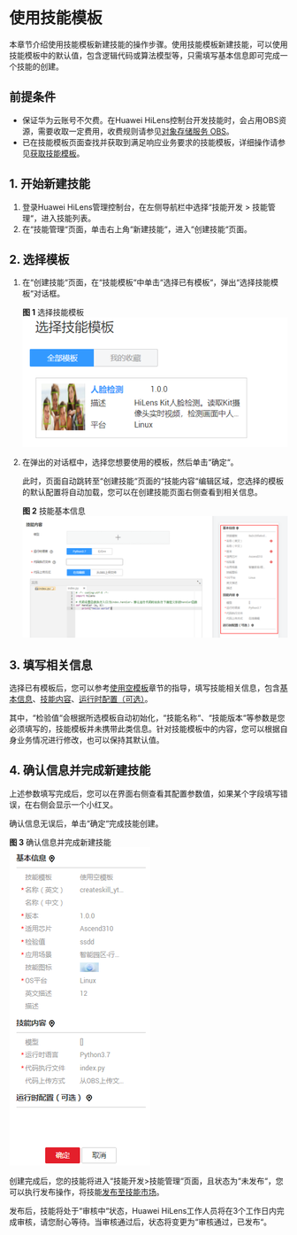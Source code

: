 # 使用技能模板<a name="hilens_02_0021"></a>

本章节介绍使用技能模板新建技能的操作步骤。使用技能模板新建技能，可以使用技能模板中的默认值，包含逻辑代码或算法模型等，只需填写基本信息即可完成一个技能的创建。

## 前提条件<a name="section810816472505"></a>

-   保证华为云账号不欠费。在Huawei HiLens控制台开发技能时，会占用OBS资源，需要收取一定费用，收费规则请参见[对象存储服务 OBS](https://www.huaweicloud.com/pricing.html?tab=detail#/obs)。
-   已在技能模板页面查找并获取到满足响应业务要求的技能模板，详细操作请参见[获取技能模板](获取技能模板.md)。

## 1. 开始新建技能<a name="section892314238481"></a>

1.  登录Huawei HiLens管理控制台，在左侧导航栏中选择“技能开发 \> 技能管理“，进入技能列表。
2.  在“技能管理“页面，单击右上角“新建技能“，进入“创建技能“页面。

## 2. 选择模板<a name="section1965413416481"></a>

1.  在“创建技能“页面，在“技能模板“中单击“选择已有模板“，弹出“选择技能模板“对话框。

    **图 1**  选择技能模板<a name="fig1704142205015"></a>  
    ![](figures/选择技能模板.png "选择技能模板")

2.  在弹出的对话框中，选择您想要使用的模板，然后单击“确定“。

    此时，页面自动跳转至“创建技能“页面的“技能内容“编辑区域，您选择的模板的默认配置将自动加载，您可以在创建技能页面右侧查看到相关信息。

    **图 2**  技能基本信息<a name="fig18611916195215"></a>  
    ![](figures/技能基本信息.png "技能基本信息")


## 3. 填写相关信息<a name="section1651084013481"></a>

选择已有模板后，您可以参考[使用空模板](使用空模板.md)章节的指导，填写技能相关信息，包含[基本信息](使用空模板.md#section1965413416481)、[技能内容](使用空模板.md#section1651084013481)、[运行时配置（可选）](使用空模板.md#section662915238494)。

其中，“检验值“会根据所选模板自动初始化，“技能名称“、“技能版本“等参数是您必须填写的，技能模板并未携带此类信息。针对技能模板中的内容，您可以根据自身业务情况进行修改，也可以保持其默认值。

## 4. 确认信息并完成新建技能<a name="section1990984520456"></a>

上述参数填写完成后，您可以在界面右侧查看其配置参数值，如果某个字段填写错误，在右侧会显示一个小红叉。

确认信息无误后，单击“确定“完成技能创建。

**图 3**  确认信息并完成新建技能<a name="fig09531074479"></a>  
![](figures/确认信息并完成新建技能.png "确认信息并完成新建技能")

创建完成后，您的技能将进入“技能开发\>技能管理“页面，且状态为“未发布“，您可以执行发布操作，将技能[发布至技能市场](发布技能.md)。

发布后，技能将处于“审核中“状态，Huawei HiLens工作人员将在3个工作日内完成审核，请您耐心等待。当审核通过后，状态将变更为“审核通过，已发布“。

